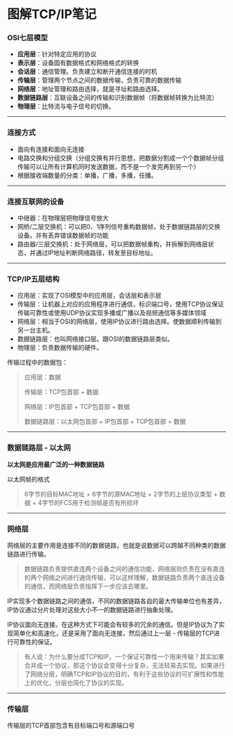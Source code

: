 # 图解TCP/IP笔记

### OSI七层模型

- **应用层**：针对特定应用的协议
- **表示层**：设备固有数据格式和网络格式的转换
- **会话层**：通信管理。负责建立和断开通信连接的时机
- **传输层**：管理两个节点之间的数据传输，负责可靠的数据传输
- **网络层**：地址管理和路由选择，就是寻址和路由选择。
- **数据链路层**：互联设备之间的传输和识别数据帧（将数据帧转换为比特流）
- **物理层**：比特流与电子信号的切换。

---

### 连接方式

- 面向有连接和面向无连接
- 电路交换和分组交换（分组交换有并行思想，把数据分割成一个个数据帧分组传输可以让所有计算机同时发送数据，而不是一个发完再到另一个）
- 根据接收端数量的分类：单播，广播，多播，任播。

---

### 连接互联网的设备

- 中继器：在物理层把物理信号放大
- 网桥/二层交换机：可以把0、1序列信号重构数据帧，处于数据链路层的交换设备。并有丢弃错误数据帧的功能
- 路由器/三层交换机：处于网络层，可以把数据帧重构，并拆解到网络层状态，并通过IP地址判断网络路径，转发至目标地址。

---

### TCP/IP五层结构

- 应用层：实现了OSI模型中的应用层，会话层和表示层
- 传输层：让机器上对应的应用程序进行通信，标识端口号，使用TCP协议保证传输可靠性或使用UDP协议实现多播或广播以及视频通信等多媒体领域
- 网络层：相当于OSI的网络层，使用IP协议进行路由选择。使数据顺利传输到另一台主机。
- 数据链路层：也叫网络接口层。跟OSI的数据链路层类似。
- 物理层：负责数据传输的硬件。

传输过程中的数据包：

> 应用层：数据
>
> 传输层：TCP包首部 + 数据
>
> 网络层：IP包首部 + TCP包首部 + 数据
>
> 数据链路层：以太网包首部 + IP包首部 + TCP包首部 + 数据

---

### 数据链路层 - 以太网

**以太网是应用最广泛的一种数据链路**

以太网帧的格式

> 6字节的目标MAC地址 + 6字节的源MAC地址 + 2字节的上层协议类型 + 数据 + 4字节的FCS用于检测帧是否有所损坏

---

### 网络层

网络层的主要作用是连接不同的数据链路，也就是说数据可以跨越不同种类的数据链路进行传输。

> 数据链路负责提供直连两个设备之间的通信功能，网络层则负责在没有直连的两个网络之间进行通信传输，可以这样理解，数据链路负责两个直连设备的通信，而网络层负责指挥下一步应该去哪里。

IP实现多个数据链路之间的通信，不同的数据链路各自的最大传输单位也有差异，IP协议通过分片处理对这些大小不一的数据链路进行抽象处理。

IP协议面向无连接。在这种方式下可能会有较多的冗余的通信。但是IP协议为了实现简单化和高速化，还是采用了面向无连接，然后通过上一层 - 传输层的TCP进行可靠性的保证。

> 有人说：为什么要分成TCP和IP，一个保证可靠性一个用来传输？其实如果合并成一个协议，那这个协议会变得十分复杂，无法轻易去实现。如果进行了网络分层，明确TCP和IP协议的目的，有利于这些协议的可扩展性和性能上的优化，分层也简化了协议的实现。

---

### 传输层

传输层的TCP首部包含有目标端口号和源端口号

